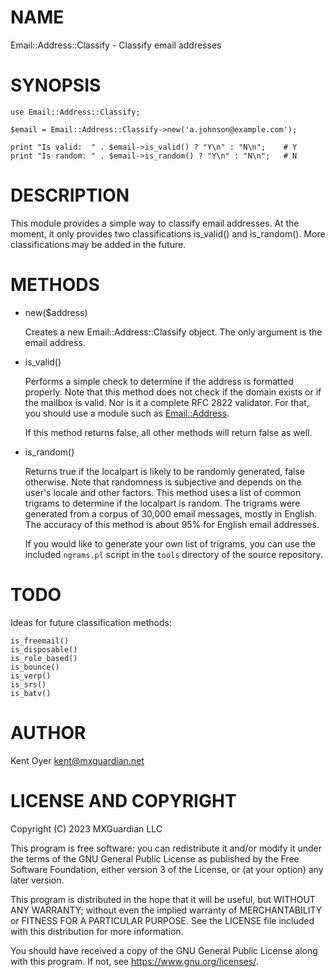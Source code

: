 # NAME

Email::Address::Classify - Classify email addresses

# SYNOPSIS

    use Email::Address::Classify;

    $email = Email::Address::Classify->new('a.johnson@example.com');

    print "Is valid:  " . $email->is_valid() ? "Y\n" : "N\n";    # Y
    print "Is random: " . $email->is_random() ? "Y\n" : "N\n";   # N

# DESCRIPTION

This module provides a simple way to classify email addresses. At the moment, it only
provides two classifications is\_valid() and is\_random(). More classifications may be
added in the future.

# METHODS

- new($address)

    Creates a new Email::Address::Classify object. The only argument is the email address.

- is\_valid()

    Performs a simple check to determine if the address is formatted properly.
    Note that this method does not check if the domain exists or if the mailbox is valid.
    Nor is it a complete RFC 2822 validator. For that, you should use a module such as
    [Email::Address](https://metacpan.org/pod/Email%3A%3AAddress).

    If this method returns false, all other methods will return false as well.

- is\_random()

    Returns true if the localpart is likely to be randomly generated, false otherwise.
    Note that randomness is subjective and depends on the user's locale and other factors.
    This method uses a list of common trigrams to determine if the localpart is random. The trigrams
    were generated from a corpus of 30,000 email messages, mostly in English. The accuracy of this
    method is about 95% for English email addresses.

    If you would like to generate your own list of trigrams, you can use the included
    `ngrams.pl` script in the `tools` directory of the source repository.

# TODO

Ideas for future classification methods:

    is_freemail()
    is_disposable()
    is_role_based()
    is_bounce()
    is_verp()
    is_srs()
    is_batv()

# AUTHOR

Kent Oyer <kent@mxguardian.net>

# LICENSE AND COPYRIGHT

Copyright (C) 2023 MXGuardian LLC

This program is free software: you can redistribute it and/or modify
it under the terms of the GNU General Public License as published by
the Free Software Foundation, either version 3 of the License, or
(at your option) any later version.

This program is distributed in the hope that it will be useful,
but WITHOUT ANY WARRANTY; without even the implied warranty of
MERCHANTABILITY or FITNESS FOR A PARTICULAR PURPOSE.  See the LICENSE
file included with this distribution for more information.

You should have received a copy of the GNU General Public License
along with this program.  If not, see https://www.gnu.org/licenses/.

